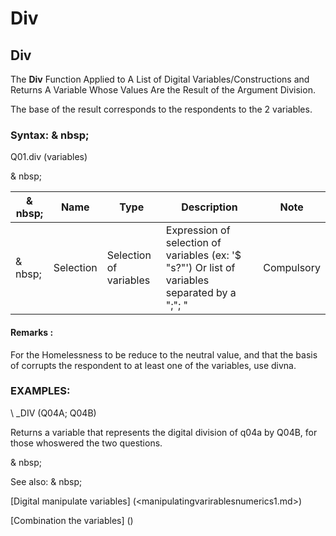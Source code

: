 # Div

## Div

The **Div** Function Applied to A List of Digital Variables/Constructions and Returns A Variable Whose Values ​​Are the Result of the Argument Division.

The base of the result corresponds to the respondents to the 2 variables.

### Syntax: & nbsp;

Q01.div (variables)

& nbsp;

|& nbsp;|**Name** |**Type** |**Description** |**Note** |
|--- |--- |--- |--- |--- |
|& nbsp;|Selection |Selection of variables |Expression of selection of variables (ex: '$ "s?"') Or list of variables separated by a ";"; "|Compulsory |


#### Remarks :

For the Homelessness to be reduce to the neutral value, and that the basis of corrupts the respondent to at least one of the variables, use divna.

### EXAMPLES:

\ _DIV (Q04A; Q04B)

Returns a variable that represents the digital division of q04a by Q04B, for those whoswered the two questions.

& nbsp;

See also: & nbsp;

[Digital manipulate variables] (<manipulatingvarirablesnumerics1.md>)

[Combination the variables] (<combination thevariables1.md>)